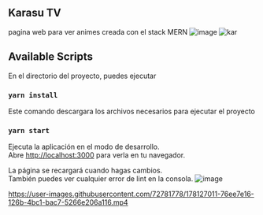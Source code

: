 ## Karasu TV
pagina web para ver animes creada con el stack MERN
![image](https://user-images.githubusercontent.com/72781778/175749865-f577e69d-ef35-4a65-b60a-88690d2583b4.png)
![kar](https://user-images.githubusercontent.com/72781778/180122389-3f8b4481-c382-4fc9-85f7-fee7953a6bce.png)

## Available Scripts


En el directorio del proyecto, puedes ejecutar
### `yarn install`

Este comando descargara los archivos necesarios para ejecutar el proyecto

### `yarn start`

Ejecuta la aplicación en el modo de desarrollo.\
Abre [http://localhost:3000](http://localhost:3000) para verla en tu navegador.

La página se recargará cuando hagas cambios.\
También puedes ver cualquier error de lint en la consola.
![image](https://user-images.githubusercontent.com/72781778/175756132-7ea744a8-00c1-4002-83b7-0c3d4b16a831.png)



https://user-images.githubusercontent.com/72781778/178127011-76ee7e16-126b-4bc1-bac7-5266e206a116.mp4


